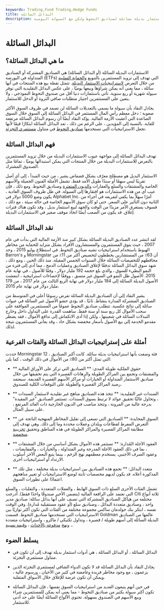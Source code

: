 ```yaml
---
keywords: Trading,Fund Trading,Hedge Funds
title: البدائل السائلة
description: البدائل السائلة هي فئة من الصناديق المشتركة التي تستخدم استراتيجيات استثمار بديلة مماثلة لصناديق التحوط ولكن مع السيولة اليومية.
---
```


# البدائل السائلة
## ما هي البدائل السائلة؟

الاستثمارات البديلة السائلة (أو البدائل السائلة) هي الصناديق المشتركة أو الصناديق المتداولة في البورصة (ETFs) التي تهدف إلى تزويد المستثمرين بالتنويع [والحماية السلبية](/downside-protection) من خلال التعرض [لاستراتيجيات الاستثمار البديلة](/alternative_investment). تتمثل نقطة بيع هذه المنتجات في أنها سائلة ، مما يعني أنه يمكن شراؤها وبيعها يوميًا ، على عكس البدائل التقليدية التي توفر سيولة شهرية أو ربع سنوية. تأتي باستثمارات دنيا أقل من صندوق التحوط النموذجي ، ولا يتعين على المستثمرين اجتياز متطلبات صافي الثروة أو الدخل للاستثمار.

يجادل النقاد بأن سيولة ما يسمى بالتعديلات السائلة لن تصمد في ظروف السوق الأكثر صعوبة ؛ دخل معظم رأس المال المستثمر في البدائل السائلة إلى السوق خلال السوق الصاعدة التي أعقبت الأزمة المالية. يؤكد النقاد أيضًا أن رسوم البدائل السائلة مرتفعة للغاية. بالنسبة إلى المؤيدين ، على الرغم من ذلك ، تعد البدائل السائلة ابتكارًا قيمًا لأنها تجعل الاستراتيجيات التي تستخدمها [صناديق التحوط](/hedgefund) في متناول [مستثمري التجزئة](/retailinvestor).

## فهم البدائل السائلة

تهدف البدائل السائلة إلى مواجهة عيوب الاستثمارات البديلة من خلال تزويد المستثمرين بالتعرض للاستثمارات البديلة من خلال المنتجات التي يمكن استبدالها يوميًا ، تمامًا مثل الصندوق المشترك.

الاستثمار البديل هو مصطلح معرّف بشكل فضفاض يشير ، من حيث المبدأ ، إلى أي أصل تقريبًا ليس سهمًا أو سندًا طويل الأمد فقط. تشمل الأمثلة الفنون الجميلة والأسهم الخاصة والمشتقات والسلع والعقارات [والديون المتعثرة](/distressedsecurities) وصناديق التحوط. ومع ذلك ، فإن عيب أي من هذه الاستثمارات هو افتقارها إلى السيولة. في ظل ظروف السوق العادية ، يكون وضع 5000 دولار في Alphabet Inc. أمرًا سهلاً بما يكفي لتفريغه في أجزاء من الثانية دون التأثير على السعر. حتى لو كان سوق الأسهم الخاصة في حالة سيئة ، مع ذلك ، فسوف يستغرق الأمر مزيدًا من الوقت والجهد لبيع استثمار بديل ، وقد تكون هناك فترات إغلاق. قد يكون من الصعب أيضًا اتخاذ موقف صغير في الاستثمارات البديلة.

## نقد البدائل السائلة

لقد انتشر عدد الصناديق البديلة السائلة بشكل كبير منذ الأزمة المالية التي بدأت في عام 2007 ، حيث يتوق المستثمرون والمستشارون الأفراد بشكل متزايد للحماية من مخاطر الهبوط باستخدام استراتيجيات تشبه صناديق التحوط. في استطلاع يوليو 2015 ، وجد Barron's و Morningstar أن 63٪ من المستشارين يخططون لتخصيص أكثر من 11٪ من محافظهم للتخفيضات السائلة خلال السنوات الخمس المقبلة. منذ ذلك الحين ، ومع ذلك ، شهد سوق البدائل السائلة تدفقًا لإغلاق الصناديق وعمليات الدمج ، مما أدى إلى فترة من النمو البطيء للسوق ، والذي بلغ حجمه 192 مليار دولار ، وفقًا للأصول ، في نهاية عام 2015. الأصول ظل النمو في السوق غير متسق ، ووفقًا لإحصاءات استراتيجية ، انتعشت الأصول البديلة السائلة إلى 184 مليار دولار في نهاية الربع الثالث من عام 2017 ، من 179 مليار دولار في نهاية عام 2015.

يشير النقاد إلى أن الصناديق البديلة السائلة تفرض رسومًا أعلى في المتوسط من الصناديق المشتركة المدارة بنشاط. ثانيًا ، قد يؤدي حشو الأصول غير السائلة في عبوات سائلة إلى نتائج عكسية. تتطلب صناديق التحوط عمومًا من المستثمرين الموافقة على سحب الأموال كل ربع سنة أو سنة فقط. ساهمت القدرة على التداول داخل وخارج التبدلات السائلة في شعبيتها ، ولكن إذا أدى الانكماش إلى تدافع الأموال ، فقد يضطر مقدمو الخدمة إلى بيع الأصول بأسعار مخفضة بشكل حاد ، وقد يعاني المستثمرون نتيجة لذلك.

## أمثلة على إستراتيجيات البدائل السائلة والفئات الفرعية

حددت Morningstar 12 فئة وصفت بأنها استراتيجيات بديلة سائلة. كانت أكبر الصناديق ، التي تمثل أكثر من 80٪ من الأموال في ذلك الوقت ، كما يلي:

- ** حقوق الملكية طويلة المدى: ** الصناديق التي تركز على الأوراق المالية والمشتقات وتجمع بين المراكز الطويلة والرهانات القصيرة التي يتم تحقيقها من خلال صناديق الاستثمار المتداولة أو الخيارات أو مراكز الأسهم القصيرة القديمة. سيعتمد رصيد المراكز القصيرة والطويلة على التوقعات الكلية للصندوق.

- ** السندات غير التقليدية: ** تتخذ هذه الصناديق مناهج غير تقليدية لاستثمار السندات ، وتحاول غالبًا تحقيق عوائد لا ترتبط بسوق السندات. تستثمر الصناديق "غير المقيدة" بدرجة عالية من المرونة ، وتتخذ مناصب في الديون الخارجية ذات العائد المرتفع ، على سبيل المثال.

- ** السوق المحايدة: ** الصناديق التي تسعى إلى تقليل المخاطر المنهجية الناتجة عن التعرض المفرط لقطاعات وبلدان وعملات محددة وما إلى ذلك. وهي تهدف إلى مطابقة المراكز القصيرة والمراكز الطويلة في هذه المناطق وتحقيق [تجريبية منخفضة](/beta).

- ** العقود الآجلة المُدارة: ** تستثمر هذه الأموال بشكل أساسي من خلال المشتقات ، بما في ذلك العقود الآجلة المدرجة وغير المتداولة ، والخيارات ، والمقايضات ، وعقود الصرف الأجنبي. يستخدم معظمهم نهج الزخم ، بينما يتبع البعض الآخر أسلوب الارتداد أو استراتيجيات أخرى.

- ** متعدد البدائل: ** تجمع هذه الصناديق بين استراتيجيات بديلة مختلفة ، مثل تلك المذكورة أعلاه. قد يكون لديهم مخصصات ثابتة لوضع الاستراتيجيات أو تغيير مناهجهم اعتمادًا على تطورات السوق.

تشمل الفئات الأخرى السلع ذات السوق الهابط ، والعملات المتعددة ، والتقلبات ، والسلع التي تعتمد على الرافعة المالية (يتضمن الأخير صندوقًا واحدًا فقط). أدرجت Citi ثلاثة أنواع مختلفة من هياكل الصناديق المشتركة التي تصنف على أنها بدائل سائلة: صناديق مدير واحد ، وصناديق متعددة البدائل ، وصناديق سلع (أو عقود مستقبلية مُدارة). وفي الوقت نفسه ، ابتكر بنك جولدمان ساكس مجموعة مختلفة من الفئات التي تكون أكثر توازيًا بين الاستراتيجيات التي تستخدمها صناديق التحوط. قسمت Goldman عالمها من الصناديق البديلة السائلة إلى أسهم طويلة / قصيرة ، وتداول تكتيكي / ماكرو ، واستراتيجيات متعددة ، ونهج [مدفوعة بالأحداث](/eventdriven) ، [وقيمة نسبية](/relativevalue-funds).

## يسلط الضوء

- البدائل السائلة ، أو البدائل السائلة ، هي أدوات استثمار بديلة تهدف إلى أن تكون في متناول مستثمري التجزئة.

- يجادل النقاد بأن البدائل السائلة قد لا تكون الدواء الشافي لمستثمري التجزئة الذين يزعمون ، مع وجود مخاطر فريدة وغامضة في كثير من الأحيان ، ورسوم عالية ، ويمكن أن تكون عرضة للإغلاق خلال الأسواق المتقلبة.

- في حين أنهم يتبعون العديد من استراتيجيات السوق نفسها ، فإن البدائل السائلة تكون أكثر سيولة بكثير من صناديق التحوط - مما يعني أنه يمكن للمستثمرين شراء وبيع الأسهم في الصندوق بسهولة. تحتوي الألواح السائلة أيضًا على حد أدنى للاستثمار.

